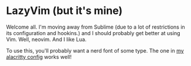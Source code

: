 # LazyVim (but it's mine)

Welcome all. I'm moving away from Sublime (due to a lot of restrictions in its configuration and hookins.)
and I should probably get better at using Vim. Well, neovim. And I like Lua.

To use this, you'll probably want a nerd font of some type. The one in [my alacritty config](https://github.com/frothedoatmilk/alacritty) works well!
